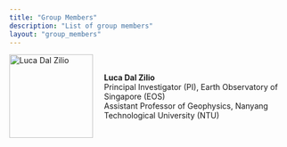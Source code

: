 ```yaml
---
title: "Group Members"
description: "List of group members"
layout: "group_members"
---
```


<div style="display: flex; align-items: center;">
  <img src="http://computational-geophysics-lab.github.io/cgl.github.io/public/luca_dal_zilio.png" alt="Luca Dal Zilio" style="width:150px; margin-right: 20px;">
  <div>
    <strong>Luca Dal Zilio</strong><br>
    Principal Investigator (PI), Earth Observatory of Singapore (EOS)<br>
    Assistant Professor of Geophysics, Nanyang Technological University (NTU)
  </div>
</div>
